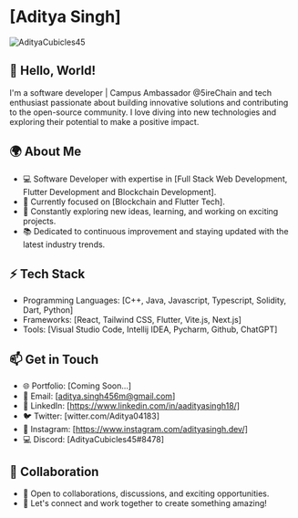 # [Aditya Singh]

![AdityaCubicles45](https://avatars.githubusercontent.com/u/67513926?v=4)

## 👋 Hello, World! 

I'm a software developer | Campus Ambassador @5ireChain and tech enthusiast passionate about building innovative solutions and contributing to the open-source community. I love diving into new technologies and exploring their potential to make a positive impact.

## 🌍 About Me

- 💻 Software Developer with expertise in [Full Stack Web Development, Flutter Development and Blockchain Development].
- 🌱 Currently focused on [Blockchain and Flutter Tech].
- 🔭 Constantly exploring new ideas, learning, and working on exciting projects.
- 📚 Dedicated to continuous improvement and staying updated with the latest industry trends.

## ⚡ Tech Stack

- Programming Languages: [C++, Java, Javascript, Typescript, Solidity, Dart, Python]
- Frameworks: [React, Tailwind CSS, Flutter, Vite.js, Next.js]
- Tools: [Visual Studio Code, Intellij IDEA, Pycharm, Github, ChatGPT]

## 📫 Get in Touch

- 🌐 Portfolio: [Coming Soon...]
- 📧 Email: [aditya.singh456m@gmail.com]
- 🔗 LinkedIn: [https://www.linkedin.com/in/aadityasingh18/]
- 🐦 Twitter: [witter.com/Aditya04183]
- 💼 Instagram: [https://www.instagram.com/adityasingh.dev/]
- 💻 Discord: [AdityaCubicles45#8478]

## 🤝 Collaboration

- 👯 Open to collaborations, discussions, and exciting opportunities.
- 🌟 Let's connect and work together to create something amazing!



